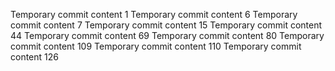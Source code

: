 Temporary commit content 1
Temporary commit content 6
Temporary commit content 7
Temporary commit content 15
Temporary commit content 44
Temporary commit content 69
Temporary commit content 80
Temporary commit content 109
Temporary commit content 110
Temporary commit content 126
